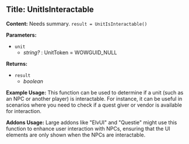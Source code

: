 ## Title: UnitIsInteractable

**Content:**
Needs summary.
`result = UnitIsInteractable()`

**Parameters:**
- `unit`
  - *string?* : UnitToken = WOWGUID_NULL

**Returns:**
- `result`
  - *boolean*

**Example Usage:**
This function can be used to determine if a unit (such as an NPC or another player) is interactable. For instance, it can be useful in scenarios where you need to check if a quest giver or vendor is available for interaction.

**Addons Usage:**
Large addons like "ElvUI" and "Questie" might use this function to enhance user interaction with NPCs, ensuring that the UI elements are only shown when the NPCs are interactable.